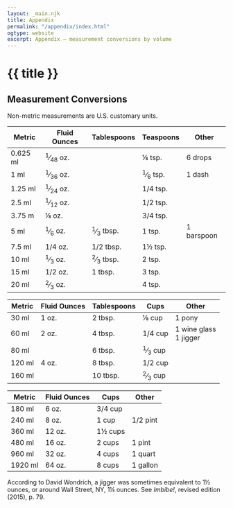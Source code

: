 ```yaml
---
layout: _main.njk
title: Appendix
permalink: "/appendix/index.html"
ogtype: website
excerpt: Appendix — measurement conversions by volume
---
```


<!-- markdownlint-disable MD025 -->
# {{ title }}
<!-- markdownlint-enable MD025 -->

## Measurement Conversions

Non-metric measurements are U.S. customary units.

<stack-l id="measure-volume">

  | Metric   | Fluid Ounces   | Tablespoons | Teaspoons      | Other   |
  | -------- | -------------- | ------------| -------------- | ------- |
  | 0.625 ml | <span class="frac"><sup>1</sup>&frasl;<sub>48</sub></span> oz. || &frac18; tsp. | 6 drops |
  | 1 ml     | <span class="frac"><sup>1</sup>&frasl;<sub>36</sub></span> oz. || <span class="frac"><sup>1</sup>&frasl;<sub>6</sub></span> tsp. | 1 dash |
  | 1.25 ml  | <span class="frac"><sup>1</sup>&frasl;<sub>24</sub></span> oz. || 1/4 tsp. ||
  | 2.5 ml   | <span class="frac"><sup>1</sup>&frasl;<sub>12</sub></span> oz. || 1/2 tsp. ||
  | 3.75 m   | &frac18; oz.   |             | 3/4 tsp.       |         |
  | 5 ml     | <span class="frac"><sup>1</sup>&frasl;<sub>6</sub></span> oz. | <span class="frac"><sup>1</sup>&frasl;<sub>3</sub></span> tbsp. | 1 tsp. | 1 barspoon |
  | 7.5 ml   | 1/4 oz.        | 1/2 tbsp.   | 1&frac12; tsp. |         |
  | 10 ml    | <span class="frac"><sup>1</sup>&frasl;<sub>3</sub></span> oz. | <span class="frac"><sup>2</sup>&frasl;<sub>3</sub></span> tbsp. | 2 tsp. ||
  | 15 ml    | 1/2 oz.        | 1 tbsp.     | 3 tsp.         |         |
  | 20 ml    | <span class="frac"><sup>2</sup>&frasl;<sub>3</sub></span> oz. || 4 tsp. ||

  | Metric | Fluid Ounces   | Tablespoons | Cups           | Other  |
  | ------ | -------------- | ------------| -------------- | ------ |
  | 30 ml  | 1 oz.          | 2 tbsp.     | &frac18; cup   | 1 pony |
  | 60 ml  | 2 oz.          | 4 tbsp.     | 1/4 cup        | 1 wine glass<br /> 1 jigger |
  | 80 ml  |                | 6 tbsp. | <span class="frac"><sup>1</sup>&frasl;<sub>3</sub></span> cup ||
  | 120 ml | 4 oz.          | 8 tbsp.     | 1/2 cup        |        |
  | 160 ml |                | 10 tbsp. | <span class="frac"><sup>2</sup>&frasl;<sub>3</sub></span> cup ||

  | Metric  | Fluid Ounces   | Cups           | Other    |
  | ------- | -------------- | ---------------| -------- |
  | 180 ml  | 6 oz.          | 3/4 cup        |          |
  | 240 ml  | 8 oz.          | 1 cup          | 1/2 pint |
  | 360 ml  | 12 oz.         | 1&frac12; cups |          |
  | 480 ml  | 16 oz.         | 2 cups         | 1 pint   |
  | 960 ml  | 32 oz.         | 4 cups         | 1 quart  |
  | 1920 ml | 64 oz.         | 8 cups         | 1 gallon |

</stack-l>

<tiki-callout type="info">

  According to David Wondrich, a jigger was sometimes equivalent to 1&frac12; ounces, or around Wall Street, NY, 1&frac14; ounces. See <cite>Imbibe!</cite>, revised edition (2015), p. 79.
</tiki-callout>
